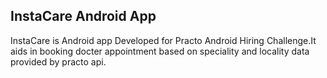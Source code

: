 InstaCare Android App
----------------------
InstaCare is Android app Developed for Practo Android Hiring Challenge.It aids in booking docter appointment based on speciality and locality data provided by practo api.
